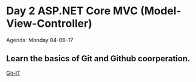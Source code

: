 # Day 2 ASP.NET Core MVC (Model-View-Controller)
Agenda: Monday 04-09-17

## Learn the basics of Git and Github coorperation.
[Git-IT](https://github.com/ElectiveAspNet/02_MVC/blob/master/Tutorials/readme.md)


